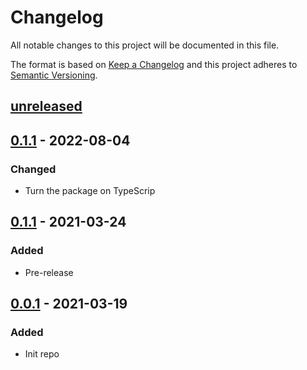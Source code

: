 # Changelog

All notable changes to this project will be documented in this file.

The format is based on [Keep a Changelog][keepachangelog]
and this project adheres to [Semantic Versioning][semver].

## [unreleased]

## [0.1.1] - 2022-08-04

### Changed

- Turn the package on TypeScrip

## [0.1.1] - 2021-03-24

### Added

- Pre-release

## [0.0.1] - 2021-03-19

### Added

- Init repo

[unreleased]: https://github.com/efureev/layer-request/compare/v0.0.1...HEAD

[0.1.1]: https://github.com/efureev/layer-request/compare/v0.1.1...v0.0.1

[0.0.1]: https://github.com/efureev/layer-request/releases/tag/v0.0.1

[keepachangelog]:https://keepachangelog.com/en/1.1.0/

[semver]:https://semver.org/spec/v2.0.0.html
